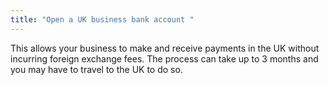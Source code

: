 ```yaml
---
title: "Open a UK business bank account "
---
```

This allows your business to make and receive payments in the UK without incurring foreign exchange fees. The process can take up to 3 months and you may have to travel to the UK to do so.

